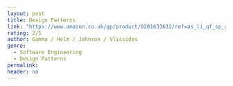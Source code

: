 ```yaml
---
layout: post
title: Design Patterns
link: "https://www.amazon.co.uk/gp/product/0201633612/ref=as_li_qf_sp_asin_il_tl?ie=UTF8&camp=1634&creative=6738&creativeASIN=0201633612&linkCode=as2&tag=jussihallilac-21"
rating: 2/5
author: Gamma / Helm / Johnson / Vlissides
genre:
  - Software Engineering
  - Design Patterns
permalink:
header: no
---
```

